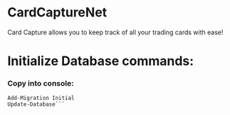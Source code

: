 # CardCaptureNet
Card Capture allows you to keep track of all your trading cards with ease!

<h1>Initialize Database commands:</h1>

### Copy into console: 
```Install-Package Microsoft.EntityFrameworkCore.Tools
Add-Migration Initial
Update-Database```
